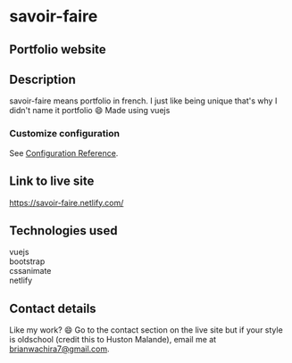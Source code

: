 # savoir-faire

## Portfolio website
## Description
savoir-faire means portfolio in french. I just like being unique that's why I didn't name it portfolio :smile:
Made using vuejs

### Customize configuration
See [Configuration Reference](https://cli.vuejs.org/config/).

## Link to live site
https://savoir-faire.netlify.com/

## Technologies used
vuejs<br/>
bootstrap<br/>
cssanimate<br/>
netlify

## Contact details
Like my work? :smile: Go to the contact section on the live site but if your style is oldschool (credit this to Huston Malande), email me at  [brianwachira7@gmail.com](brianwachira7@gmail.com).
